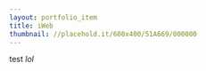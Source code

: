 ```yaml
---
layout: portfolio_item
title: iWeb
thumbnail: //placehold.it/600x400/51A669/000000
---
```

test
<em>lol</em>